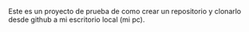 Este es un proyecto de prueba de como crear un repositorio y clonarlo desde github a mi escritorio local (mi pc).